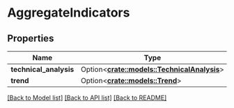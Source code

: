 # AggregateIndicators

## Properties

Name | Type | Description | Notes
------------ | ------------- | ------------- | -------------
**technical_analysis** | Option<[**crate::models::TechnicalAnalysis**](TechnicalAnalysis.md)> |  | [optional]
**trend** | Option<[**crate::models::Trend**](Trend.md)> |  | [optional]

[[Back to Model list]](../README.md#documentation-for-models) [[Back to API list]](../README.md#documentation-for-api-endpoints) [[Back to README]](../README.md)


